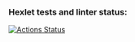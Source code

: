 ### Hexlet tests and linter status:
[![Actions Status](https://github.com/goshatravin/frontend-project-lvl2/actions/workflows/hexlet-check.yml/badge.svg)](https://github.com/goshatravin/frontend-project-lvl2/actions)